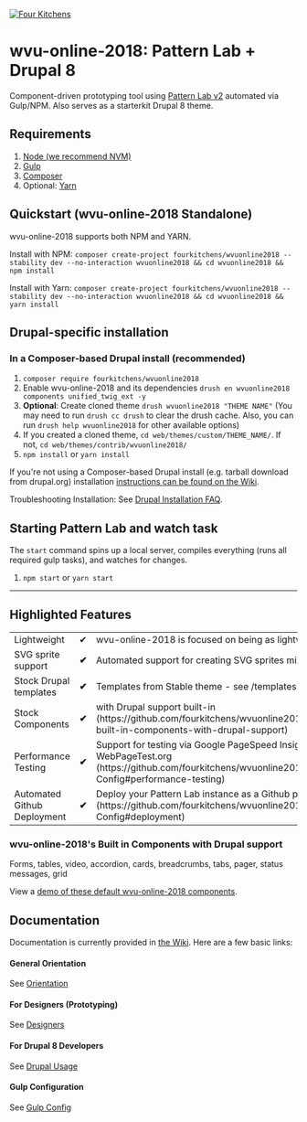 [![Four Kitchens](https://img.shields.io/badge/4K-Four%20Kitchens-35AA4E.svg)](https://fourkitchens.com/)

# wvu-online-2018: Pattern Lab + Drupal 8

Component-driven prototyping tool using [Pattern Lab v2](http://patternlab.io/) automated via Gulp/NPM. Also serves as a starterkit Drupal 8 theme.

## Requirements

  1. [Node (we recommend NVM)](https://github.com/creationix/nvm)
  2. [Gulp](http://gulpjs.com/)
  3. [Composer](https://getcomposer.org/)
  4. Optional: [Yarn](https://github.com/yarnpkg/yarn)

## Quickstart (wvu-online-2018 Standalone)
wvu-online-2018 supports both NPM and YARN.

Install with NPM:
`composer create-project fourkitchens/wvuonline2018 --stability dev --no-interaction wvuonline2018 && cd wvuonline2018 && npm install`

Install with Yarn:
`composer create-project fourkitchens/wvuonline2018 --stability dev --no-interaction wvuonline2018 && cd wvuonline2018 && yarn install`

## Drupal-specific installation

### In a Composer-based Drupal install (recommended)

  1. `composer require fourkitchens/wvuonline2018`
  2. Enable wvu-online-2018 and its dependencies `drush en wvuonline2018 components unified_twig_ext -y`
  3. **Optional**: Create cloned theme `drush wvuonline2018 "THEME NAME"` (You may need to run `drush cc drush` to clear the drush cache. Also, you can run `drush help wvuonline2018` for other available options)
  4. If you created a cloned theme, `cd web/themes/custom/THEME_NAME/`. If not, `cd web/themes/contrib/wvuonline2018/`
  5. `npm install` or `yarn install`

If you're not using a Composer-based Drupal install (e.g. tarball download from drupal.org) installation [instructions can be found on the Wiki](https://github.com/fourkitchens/wvuonline2018/wiki/Installation).

Troubleshooting Installation: See [Drupal Installation FAQ](https://github.com/fourkitchens/wvuonline2018/wiki/Installation#drupal-installation-faq).

## Starting Pattern Lab and watch task

The `start` command spins up a local server, compiles everything (runs all required gulp tasks), and watches for changes.

  1. `npm start` or `yarn start`

  ---

## Highlighted Features

<table><tbody>
<tr><td>Lightweight</td><td>✔</td><td>wvu-online-2018 is focused on being as lightweight as possible.</td></tr>
<tr><td>SVG sprite support </td><td><strong>✔</strong></td><td>Automated support for creating SVG sprites mixins/classes.</td></tr>
<tr><td>Stock Drupal templates </td><td><strong>✔</strong></td><td>Templates from Stable theme - see /templates directory</td></tr>
<tr><td>Stock Components </td><td><strong>✔</strong></td><td>with Drupal support built-in (https://github.com/fourkitchens/wvuonline2018#wvuonline2018s-built-in-components-with-drupal-support)</td></tr>
<tr><td>Performance Testing </td><td><strong>✔</strong></td><td>Support for testing via Google PageSpeed Insights and WebPageTest.org (https://github.com/fourkitchens/wvuonline2018/wiki/Gulp-Config#performance-testing)</td></tr>
<tr><td>Automated Github Deployment </td><td><strong>✔</strong></td><td>Deploy your Pattern Lab instance as a Github page (https://github.com/fourkitchens/wvuonline2018/wiki/Gulp-Config#deployment)</td></tr>
</tbody></table>

<h3 id="components">wvu-online-2018's Built in Components with Drupal support</h3>
Forms, tables, video, accordion, cards, breadcrumbs, tabs, pager, status messages, grid

View a [demo of these default wvu-online-2018 components](https://fourkitchens.github.io/wvuonline2018/pattern-lab/public/).

## Documentation
Documentation is currently provided in [the Wiki](https://github.com/fourkitchens/wvuonline2018/wiki). Here are a few basic links:

#### General Orientation

See [Orientation](https://github.com/fourkitchens/wvuonline2018/wiki/Orientation)

#### For Designers (Prototyping)

See [Designers](https://github.com/fourkitchens/wvuonline2018/wiki/For-Designers)

#### For Drupal 8 Developers

See [Drupal Usage](https://github.com/fourkitchens/wvuonline2018/wiki/Drupal-Usage)

#### Gulp Configuration

See [Gulp Config](https://github.com/fourkitchens/wvuonline2018/wiki/Gulp-Config)

